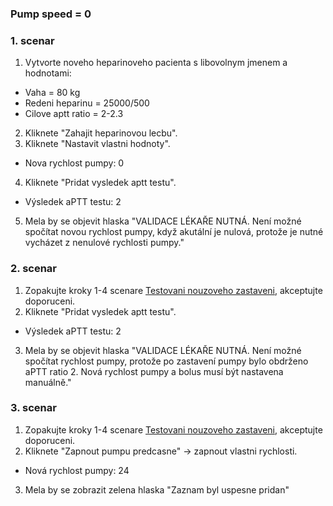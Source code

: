 ### Pump speed = 0
### 1. scenar
1. Vytvorte noveho heparinoveho pacienta s libovolnym jmenem a hodnotami:
- Vaha = 80 kg
- Redeni heparinu = 25000/500
- Cilove aptt ratio = 2-2.3
2. Kliknete "Zahajit heparinovou lecbu".
3. Kliknete "Nastavit vlastni hodnoty". 
- Nova rychlost pumpy: 0
4. Kliknete "Pridat vysledek aptt testu".
- Výsledek aPTT testu: 2
5. Mela by se objevit hlaska "VALIDACE LÉKAŘE NUTNÁ.
   Není možné spočítat novou rychlost pumpy, když akutální je nulová, protože je nutné vycházet z nenulové rychlosti pumpy."

### 2. scenar
1. Zopakujte kroky 1-4 scenare [Testovani nouzoveho zastaveni,](emergency_stop.md) akceptujte doporuceni.
2. Kliknete "Pridat vysledek aptt testu".
- Výsledek aPTT testu: 2
3. Mela by se objevit hlaska "VALIDACE LÉKAŘE NUTNÁ.
   Není možné spočítat rychlost pumpy, protože po zastavení pumpy bylo obdrženo aPTT ratio 2. Nová rychlost pumpy a bolus musí být nastavena manuálně."

### 3. scenar
1. Zopakujte kroky 1-4 scenare [Testovani nouzoveho zastaveni,](emergency_stop.md) akceptujte doporuceni.
2. Kliknete "Zapnout pumpu predcasne" -> zapnout vlastni rychlosti.
- Nová rychlost pumpy: 24
3. Mela by se zobrazit zelena hlaska "Zaznam byl uspesne pridan"